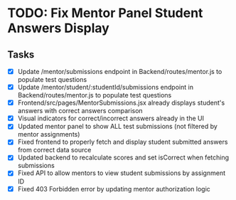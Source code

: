 # TODO: Fix Mentor Panel Student Answers Display

## Tasks
- [x] Update /mentor/submissions endpoint in Backend/routes/mentor.js to populate test questions
- [x] Update /mentor/student/:studentId/submissions endpoint in Backend/routes/mentor.js to populate test questions
- [x] Frontend/src/pages/MentorSubmissions.jsx already displays student's answers with correct answers comparison
- [x] Visual indicators for correct/incorrect answers already in the UI
- [x] Updated mentor panel to show ALL test submissions (not filtered by mentor assignments)
- [x] Fixed frontend to properly fetch and display student submitted answers from correct data source
- [x] Updated backend to recalculate scores and set isCorrect when fetching submissions
- [x] Fixed API to allow mentors to view student submissions by assignment ID
- [x] Fixed 403 Forbidden error by updating mentor authorization logic

